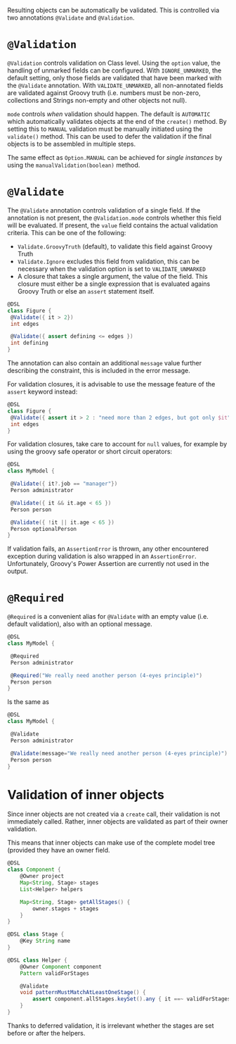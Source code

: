 Resulting objects can be automatically be validated. This is controlled via two annotations `@Validate` and `@Validation`.

# `@Validation`
`@Validation` controls validation on Class level. Using the `option` value, the handling of unmarked fields can
be configured. With `IGNORE_UNMARKED`, the default setting, only those fields are validated that have been marked
with the `@Validate` annotation. With `VALIDATE_UNMARKED`, all non-annotated fields are validated against Groovy truth
 (i.e. numbers must be non-zero, collections and Strings non-empty and other objects not null).
 
 `mode` controls _when_ validation should happen. The default is `AUTOMATIC` which automatically validates objects at the 
 end of the `create()` method. By setting this to `MANUAL` validation must be manually initiated using the `validate()`
 method. This can be used to defer the validation if the final objects is to be assembled in multiple steps.
 
 The same effect as `Option.MANUAL` can be achieved for *single instances* by using the `manualValidation(boolean)` method.
   
# `@Validate`
The `@Validate` annotation controls validation of a single field. If the annotation is not present, the `@Validation.mode` 
 controls whether this field will be evaluated. If present, the `value` field contains the actual validation criteria. 
 This can be one of the following:
 
 * `Validate.GroovyTruth` (default), to validate this field against Groovy Truth
 * `Validate.Ignore` excludes this field from validation, this can be necessary when the validation option is set
  to `VALIDATE_UNMARKED`
 * A closure that takes a single argument, the value of the field. This closure must either be a single expression that
   is evaluated agains Groovy Truth or else an `assert` statement itself.

```groovy
@DSL
class Figure {
 @Validate({ it > 2})
 int edges

 @Validate({ assert defining <= edges })
 int defining
}
```

 The annotation can also contain an additional `message` value further describing the constraint, this is included in
 the error message.

 For validation closures, it is advisable to use the message feature of the `assert` keyword instead:

```groovy
@DSL
class Figure {
 @Validate({ assert it > 2 : "need more than 2 edges, but got only $it"})
 int edges
}
```

For validation closures, take care to account for `null` values, for example by using the groovy
safe operator or short circuit operators:

```groovy
@DSL
class MyModel {

 @Validate({ it?.job == "manager"})
 Person administrator

 @Validate({ it && it.age < 65 })
 Person person

 @Validate({ !it || it.age < 65 })
 Person optionalPerson
}
```

If validation fails, an `AssertionError` is thrown, any other encountered exception during validation is also wrapped in an
`AssertionError`. Unfortunately, Groovy's Power Assertion are currently not used in the output.

# `@Required`

`@Required` is a convenient alias for `@Validate` with an empty value (i.e. default validation), also with an optional message.

```groovy
@DSL
class MyModel {

 @Required
 Person administrator

 @Required("We really need another person (4-eyes principle)")
 Person person
}
```

Is the same as

```groovy
@DSL
class MyModel {

 @Validate
 Person administrator

 @Validate(message="We really need another person (4-eyes principle)")
 Person person
}
```


# Validation of inner objects
Since inner objects are not created via a `create` call, their validation is not immediately called. Rather, inner objects are
validated as part of their owner validation.

This means that inner objects can make use of the complete model tree (provided they have an owner field.

```groovy
@DSL
class Component {
    @Owner project
    Map<String, Stage> stages
    List<Helper> helpers

    Map<String, Stage> getAllStages() {
        owner.stages + stages
    }
}

@DSL class Stage {
    @Key String name
}

@DSL class Helper {
    @Owner Component component
    Pattern validForStages

    @Validate
    void patternMustMatchAtLeastOneStage() {
        assert component.allStages.keySet().any { it ==~ validForStages }
    }
}
```

Thanks to deferred validation, it is irrelevant whether the stages are set before or after the helpers.

